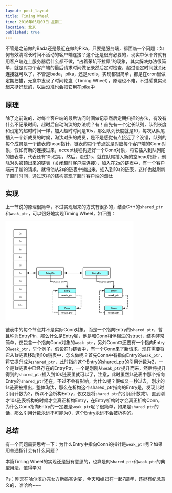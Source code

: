 ```yaml
---
layout: post_layout
title: Timing Wheel
time: 2016年05月03日 星期二
location: 北京
published: true
---
```


不管是之前做的Bada还是最近在做的Pika，只要是服务端，都面临一个问题：如何有效清除长时间不活动的客户端连接？这个还是很有必要的，现实中保不齐就有用客户端连上服务器后什么都不做，“占着茅坑不拉屎”的现象，其实解决办法很简单，就是对每个客户端的最后请求时间做记录然后定时检查，超过设定时间就关闭连接就可以了，不管是bada，pika，还是redis，实现都很简单，都是在cron里做定期扫描，无意中发现了时间轮盘（Timing Wheel），原理也不难，不过感觉实现起来挺好玩的，以后没准也会把它用在pika中

## 原理

除了之前说的，对每个客户端的最后访问时间做记录然后定期扫描的办法，有没有什么不记录时间，超时后自动淘汰的办法呢？有！首先有一个定长队列，队列长度和设定的超时时间一样，加入超时时间是10s，那么队列长度就是10，每次从队尾插入一个新成员的时候，淘汰对头的成员，是不是感觉有点接近了？没错，队列的每个成员是一个链表的head指针，链表的每个节点就是对应每个客户端的Conn对象，假如有新的连接过来，accept线程构造好一个Conn对象，将它插入到队列尾的链表中，代表还有10s过期，然后，没过1s，就在队尾插入新的空head指针，删除对头被顶出来的链表（关闭超时客户端连接），加入在2s的链表中，有一个客户端来了新的请求，就将他从2s的链表中摘出来，插入到10s的链表，这样也就刷新了超时时间，通过这样的结构实现了超时客户端的淘汰

## 实现

上一节说的原理很简单，不过实现起来的方式有很多的，结合C++的`shared_ptr`和`weak_ptr`，可以很好地实现Timing Wheel，如下图：

<img src="/assets/img/2016-05-03/TimingWheel-pic1.png" width="400px" />

链表中的每个节点并不是实际Conn对象，而是一个指向Entry的`shared_ptr`，暂且称为EntryPtr，那么什么是Entry呢，他是和Conn相伴相生的struct，结构非常简单，仅包含一个指向Conn对象的`weak_ptr`，另外Conn中还要有一个指向Entry的`weak_ptr`，举个例子，假设在1s链表中，有一个Conn来了新请求，现在需要将它从1s链表移动到10s链表中，怎么做呢？首先Conn中有指向Entry的`weak_ptr`，将它提升成为`shared_ptr`，此时指向这个Entry的shared_ptr的引用计数为2，一个是1s链表中已经存在的EntryPtr，一个是刚刚从`weak_ptr`提升而来，然后将提升得到的`shared_ptr`插入到10s链表里就可以了，注意，此时虽然1s链表中那个指向Entry的`shared_ptr`还在，不过不会有影响，为什么呢？假如又一秒过去，刚才的1s链表被推出，整体淘汰，那么在析构这个shared_ptr指向的Entry是，发现此时引用计数为2，所以不会析构Entry，仅仅是将`shared_ptr`的引用计数减1，直到刚才10s链表析构的时候才会真正析构Entry，在Entry析构时才会真正析构Conn，为什么Conn指向Entry的一定要是`weak_ptr`呢？很简单，如果是`shared_ptr`的话，那么引用计数永远不可能为0，这个Entry永远不会被析构的。

## 总结

有一个问题需要思考一下：为什么Entry中指向Conn的指针是`weak_ptr`呢？如果用普通指针会有什么问题？

本篇Timing Wheel的实现还是挺有意思的，也算是的`shared_ptr`和`weak_ptr`的典型用法，值得学习

Ps：昨天在哈尔滨办完女方新婚答谢宴，今天和媳妇在一起7周年，还挺有纪念意义的，哈哈哈~~~